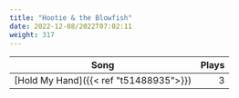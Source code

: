 ```yaml
---
title: "Hootie & the Blowfish"
date: 2022-12-08/2022T07:02:11
weight: 317
---
```




 Song | Plays 
----- | -----:
[Hold My Hand]({{< ref "t51488935">}}) | 3
